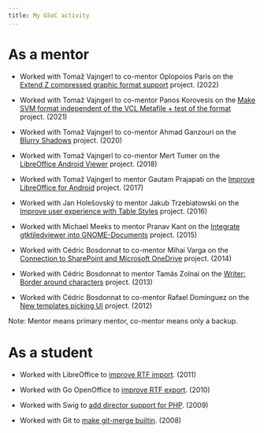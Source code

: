 ```yaml
---
title: My GSoC activity
...
```


# As a mentor

- Worked with Tomaž Vajngerl to co-mentor Oplopoios Paris on the
  [Extend Z compressed graphic format support](https://summerofcode.withgoogle.com/programs/2022/projects/9YaaPO77) project. (2022)

- Worked with Tomaž Vajngerl to co-mentor Panos Korovesis on the
  [Make SVM format independent of the VCL Metafile + test of the format](https://summerofcode.withgoogle.com/projects/#5587183802515456) project. (2021)

- Worked with Tomaž Vajngerl to co-mentor Ahmad Ganzouri on the
  [Blurry Shadows](https://summerofcode.withgoogle.com/projects/#5515371802525696) project. (2020)

- Worked with Tomaž Vajngerl to co-mentor Mert Tumer on the
  [LibreOffice Android Viewer](https://summerofcode.withgoogle.com/projects/#6132582714966016) project. (2018)

- Worked with Tomaž Vajngerl to mentor Gautam Prajapati on the
  [Improve LibreOffice for Android](https://summerofcode.withgoogle.com/projects/#6637875643809792) project. (2017)

- Worked with Jan Holešovský to mentor Jakub Trzebiatowski on the
  [Improve user experience with Table Styles](https://summerofcode.withgoogle.com/organizations/4911387578990592/#5917698642935808) project. (2016)

- Worked with Michael Meeks to mentor Pranav Kant on the
  [Integrate gtktiledviewer into GNOME-Documents](http://www.google-melange.com/gsoc/project/details/google/gsoc2015/pranav913/5728116278296576) project. (2015)

- Worked with Cédric Bosdonnat to co-mentor Mihai Varga on the
  [Connection to SharePoint and Microsoft OneDrive](http://www.google-melange.com/gsoc/project/details/google/gsoc2014/mihai_mv13/5724160613416960) project. (2014)

- Worked with Cédric Bosdonnat to mentor Tamás Zolnai on the
  [Writer: Border around characters](http://www.google-melange.com/gsoc/project/details/google/gsoc2013/ztamas/5818821692620800) project. (2013)

- Worked with Cédric Bosdonnat to co-mentor Rafael Dominguez on the
  [New templates picking UI](http://www.google-melange.com/gsoc/project/details/google/gsoc2012/venccsralph/5741031244955648) project. (2012)

Note: Mentor means primary mentor, co-mentor means only a backup.

# As a student

- Worked with LibreOffice to
  [improve RTF import](http://www.google-melange.com/gsoc/project/details/google/gsoc2011/vmiklos/5639274879778816). (2011)

- Worked with Go OpenOffice to
  [improve RTF export](http://www.google-melange.com/gsoc/project/details/google/gsoc2010/vmiklos/5757334940811264). (2010)

- Worked with Swig to
  [add director support for PHP](http://www.google-melange.com/gsoc/project/details/google/gsoc2009/vmiklos/5685265389584384). (2009)

- Worked with Git to
  [make git-merge builtin](https://developers.google.com/open-source/soc/2008/?csw=1#git). (2008)
